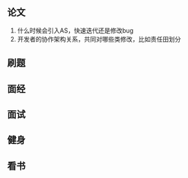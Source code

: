 ## 论文
1. 什么时候会引入AS，快速迭代还是修改bug
2. 开发者的协作架构关系，共同对哪些类修改，比如责任田划分

## 刷题


## 面经

## 面试


## 健身


## 看书



